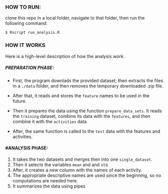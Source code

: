 

### HOW TO RUN:

clone this repo in a local folder, navigate to that folder, then run the following command:
```
$ Rscript run_analysis.R 
```

### HOW IT WORKS

Here is a high-level description of how the analysis work:

##### PREPARATION PHASE:

* First, the program downlads the provided dataset, then extracts the files in a `./data` folder, and then removes the temporary downloaded .zip file.

* After that, it reads and stores the `feature` names to be used in the future. 

* Then it prepares the data using the function `prepare_data_sets`. It reads the `training` dataset, combine its data with the `features`, and then combine it with the `activities` data

* After, the same function is called to  the `test` data with the features and activities.

#### #ANALYSIS PHASE:

1. It takes the two datasets and merges then into one `single_dataset`.
2. Then it selects the variables `mean` and and `std`.
3. After, it creates a new column with the names of each activity.
4. The appropriate descriptive names are used since the beginning, so no computations are needed here.
5. It summarizes the data using pipes
